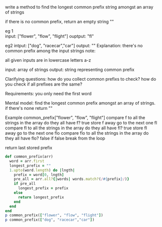 write a method to find the longest common prefix string amongst an array of strings

if there is no common prefix, return an empty string ""

eg 1  
input: ["flower", "flow", "flight"]
ouptput: "fl" 

eg2 
intput: ["dog", "racecar","car"]
output: ""
Explanation:  there's no common prefix among the input strings
note: 

all given inputs are in lowercase letters a-z


input: array of strings
output: string representing common prefix 

Clarifying questions:
how do you collect common prefixs to check?
how do you check if all prefixes are the same?

Requirements:
you only need the first word

Mental model:
find the longest common prefix amongst an array of strings. if there's none return ""

Example
common_prefix["flower", "flow", "flight"]
compare f to all the strings in the array
do they all have f? true
store f away
go to the next one fl
compare fl to all the strings in the array 
do they all have fl? true
store fl away
go to the next one flo
compare flo to all the strings in the array
do they all have flo? false
if false break from the loop

return last stored prefix  

```ruby
def common_prefix(arr)
  word = arr.first
  longest_prefix = ""
  1.upto(word.length) do |lngth|
    prefix = word[0, lngth]
    pre_all = arr.all?{|words| words.match?(/#{prefix}/)}
    if pre_all 
      longest_prefix = prefix 
    else 
      return longest_prefix
    end
  end  
end
p common_prefix(["flower", "flow", "flight"])
p common_prefix(["dog", "racecar","car"])
```